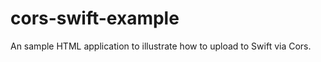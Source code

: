 cors-swift-example
==================

An sample HTML application to illustrate how to upload to Swift via Cors.
